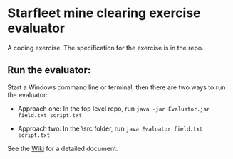 # Starfleet mine clearing exercise evaluator
A coding exercise. The specification for the exercise is in the repo. 

## Run the evaluator:
Start a Windows command line or terminal, then there are two ways to run the evaluator:

* Approach one: In the top level repo, run
`java -jar Evaluator.jar field.txt script.txt`

* Approach two: In the \src folder, run
`java Evaluator field.txt script.txt`

See the [Wiki](https://github.com/jx5c/mine-clearing-evaluator/wiki) for a detailed document. 

